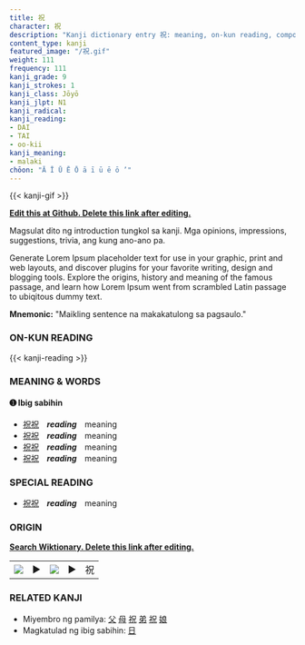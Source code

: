 ```yaml
---
title: 祝
character: 祝
description: "Kanji dictionary entry 祝: meaning, on-kun reading, compounds, origin, related kanji"
content_type: kanji
featured_image: "/祝.gif"
weight: 111
frequency: 111
kanji_grade: 9
kanji_strokes: 1
kanji_class: Jōyō
kanji_jlpt: N1
kanji_radical: 
kanji_reading: 
- DAI
- TAI
- oo-kii
kanji_meaning:
- malaki
chōon: "Ā Ī Ū Ē Ō ā ī ū ē ō ’"
---
```

[//]: # (Don't edit the line below. Kanji animated GIF code is automatically generated.)
{{< kanji-gif >}}

[//]: # (Edit below this line.)

**[Edit this at Github. Delete this link after editing.](https://github.com/tim0g/tim/tree/main/content/kanji/祝/index.md)**

Magsulat dito ng introduction tungkol sa kanji. Mga opinions, impressions, suggestions, trivia, ang kung ano-ano pa.

Generate Lorem Ipsum placeholder text for use in your graphic, print and web layouts, and discover plugins for your favorite writing, design and blogging tools. Explore the origins, history and meaning of the famous passage, and learn how Lorem Ipsum went from scrambled Latin passage to ubiqitous dummy text.
 
**Mnemonic:** "Maikling sentence na makakatulong sa pagsaulo."

### ON-KUN READING

[//]: # (Don't edit the line below. ON-KUN READING code is automatically generated.)
{{< kanji-reading >}}

### MEANING & WORDS

#### ➊ **Ibig sabihin**
  - [祝](../祝)[祝](../祝)　***reading***　meaning
  - [祝](../祝)[祝](../祝)　***reading***　meaning
  - [祝](../祝)[祝](../祝)　***reading***　meaning
  - [祝](../祝)[祝](../祝)　***reading***　meaning

### SPECIAL READING
  - [祝](../祝)[祝](../祝)　***reading***　meaning

### ORIGIN

**[Search Wiktionary. Delete this link after editing.](https://wiktionary.org/wiki/祝)**
<table class="kanji-table"><tr><td>
<img src="60px-祝-bronze.svg.png">
</td><td>▶</td><td>
<img src="60px-祝-oracle.svg.png">
</td><td>▶</td>
<td class="kanji-origin">祝</td>
</tr></table>

### RELATED KANJI
- Miyembro ng pamilya: [父](../父) [母](../母) [祝](../祝) [弟](../弟) [祝](../祝) [娘](../娘)
- Magkatulad ng ibig sabihin: [日](../日)
